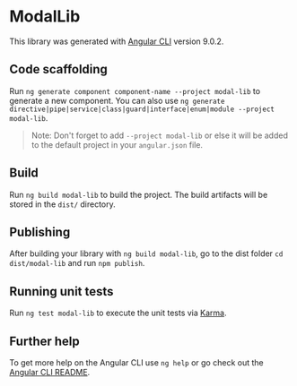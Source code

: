 # ModalLib

This library was generated with [Angular CLI](https://github.com/angular/angular-cli) version 9.0.2.

## Code scaffolding

Run `ng generate component component-name --project modal-lib` to generate a new component. You can also use `ng generate directive|pipe|service|class|guard|interface|enum|module --project modal-lib`.
> Note: Don't forget to add `--project modal-lib` or else it will be added to the default project in your `angular.json` file. 

## Build

Run `ng build modal-lib` to build the project. The build artifacts will be stored in the `dist/` directory.

## Publishing

After building your library with `ng build modal-lib`, go to the dist folder `cd dist/modal-lib` and run `npm publish`.

## Running unit tests

Run `ng test modal-lib` to execute the unit tests via [Karma](https://karma-runner.github.io).

## Further help

To get more help on the Angular CLI use `ng help` or go check out the [Angular CLI README](https://github.com/angular/angular-cli/blob/master/README.md).

